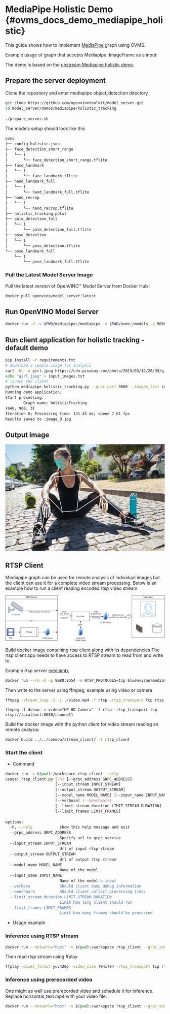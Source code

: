 # MediaPipe Holistic Demo {#ovms_docs_demo_mediapipe_holistic}

This guide shows how to implement [MediaPipe](../../../docs/mediapipe.md) graph using OVMS.

Example usage of graph that accepts Mediapipe::ImageFrame as a input:

The demo is based on the [upstream Mediapipe holistic demo](https://github.com/google/mediapipe/blob/master/docs/solutions/holistic.md).

## Prepare the server deployment

Clone the repository and enter mediapipe object_detection directory
```bash
git clone https://github.com/openvinotoolkit/model_server.git
cd model_server/demos/mediapipe/holistic_tracking

./prepare_server.sh

```

The models setup should look like this
```bash
ovms
├── config_holistic.json
├── face_detection_short_range
│   └── 1
│       └── face_detection_short_range.tflite
├── face_landmark
│   └── 1
│       └── face_landmark.tflite
├── hand_landmark_full
│   └── 1
│       └── hand_landmark_full.tflite
├── hand_recrop
│   └── 1
│       └── hand_recrop.tflite
├── holistic_tracking.pbtxt
├── palm_detection_full
│   └── 1
│       └── palm_detection_full.tflite
├── pose_detection
│   └── 1
│       └── pose_detection.tflite
└── pose_landmark_full
    └── 1
        └── pose_landmark_full.tflite


```

### Pull the Latest Model Server Image
Pull the latest version of OpenVINO&trade; Model Server from Docker Hub :
```Bash
docker pull openvino/model_server:latest

```

## Run OpenVINO Model Server
```bash
docker run -d -v $PWD/mediapipe:/mediapipe -v $PWD/ovms:/models -p 9000:9000 openvino/model_server:latest --config_path /models/config_holistic.json --port 9000
```

## Run client application for holistic tracking - default demo
```bash
pip install -r requirements.txt
# download a sample image for analysis
curl -kL -o girl.jpeg https://cdn.pixabay.com/photo/2019/03/12/20/39/girl-4051811_960_720.jpg
echo "girl.jpeg" > input_images.txt
# launch the client
python mediapipe_holistic_tracking.py --grpc_port 9000 --images_list input_images.txt
Running demo application.
Start processing:
        Graph name: holisticTracking
(640, 960, 3)
Iteration 0; Processing time: 131.45 ms; speed 7.61 fps
Results saved to :image_0.jpg
```
## Output image
![output](output_image.jpg)


## RTSP Client
Mediapipe graph can be used for remote analysis of individual images but the client can use it for a complete video stream processing.
Below is an example how to run a client reading encoded rtsp video stream.

![rtsp](rtsp.png)

Build docker image containing rtsp client along with its dependencies
The rtsp client app needs to have access to RTSP stream to read from and write to.

Example rtsp server [mediamtx](https://github.com/bluenviron/mediamtx)

```bash
docker run --rm -d -p 8080:8554 -e RTSP_PROTOCOLS=tcp bluenviron/mediamtx:latest
```

Then write to the server using ffmpeg, example using video or camera

```bash
ffmpeg -stream_loop -1 -i ./video.mp4 -f rtsp -rtsp_transport tcp rtsp://localhost:8080/channel1
```

```
ffmpeg -f dshow -i video="HP HD Camera" -f rtsp -rtsp_transport tcp rtsp://localhost:8080/channel1
```

Build the docker image with the python client for video stream reading an remote analysis:
```bash
docker build ../../common/stream_client/ -t rtsp_client
```

### Start the client

- Command

```bash
docker run -v $(pwd):/workspace rtsp_client --help
usage: rtsp_client.py [-h] [--grpc_address GRPC_ADDRESS]
                      [--input_stream INPUT_STREAM]
                      [--output_stream OUTPUT_STREAM]
                      [--model_name MODEL_NAME] [--input_name INPUT_NAME]
                      [--verbose] [--benchmark]
                      [--limit_stream_duration LIMIT_STREAM_DURATION]
                      [--limit_frames LIMIT_FRAMES]

options:
  -h, --help            show this help message and exit
  --grpc_address GRPC_ADDRESS
                        Specify url to grpc service
  --input_stream INPUT_STREAM
                        Url of input rtsp stream
  --output_stream OUTPUT_STREAM
                        Url of output rtsp stream
  --model_name MODEL_NAME
                        Name of the model
  --input_name INPUT_NAME
                        Name of the model's input
  --verbose             Should client dump debug information
  --benchmark           Should client collect processing times
  --limit_stream_duration LIMIT_STREAM_DURATION
                        Limit how long client should run
  --limit_frames LIMIT_FRAMES
                        Limit how many frames should be processed
```

- Usage example

### Inference using RTSP stream

```bash
docker run --network="host" -v $(pwd):/workspace rtsp_client --grpc_address localhost:9000 --input_stream 'rtsp://localhost:8080/channel1' --output_stream 'rtsp://localhost:8080/channel2'
```

Then read rtsp stream using ffplay

```bash
ffplay -pixel_format yuv420p -video_size 704x704 -rtsp_transport tcp rtsp://localhost:8080/channel2
```

### Inference using prerecorded video

One might as well use prerecorded video and schedule it for inference.
Replace horizontal_text.mp4 with your video file.

```bash
docker run --network="host" -v $(pwd):/workspace rtsp_client --grpc_address localhost:9000 --input_stream 'workspace/video.mp4' --output_stream 'workspace/output.mp4'
```
